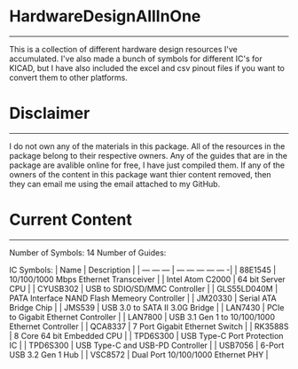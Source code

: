 # HardwareDesignAllInOne
---
This is a collection of different hardware design resources I've accumulated. I've also made a bunch of symbols for different IC's for KICAD, but I have also included the excel and csv pinout files if you want to convert them to other platforms.

# Disclaimer
---
I do not own any of the materials in this package. 
All of the resources in the package belong to their respective owners. 
Any of the guides that are in the package are avalible online for free, I have just compiled them.
If any of the owners of the content in this package want thier content removed, then they can email me using the email attached to my GitHub.

# Current Content
---
Number of Symbols: 14
Number of Guides: 

IC Symbols:
| Name | Description |
| — — — | — — — — — -|
| 88E1545 | 10/100/1000 Mbps Ethernet Transceiver |
| Intel Atom C2000 | 64 bit Server CPU |
| CYUSB302 | USB to SDIO/SD/MMC Controller |
| GLS55LD040M | PATA Interface NAND Flash Memeory Controller |
| JM20330 | Serial ATA Bridge Chip |
| JMS539 | USB 3.0 to SATA II 3.0G Bridge |
| LAN7430 | PCIe to Gigabit Ethernet Controller |
| LAN7800 | USB 3.1 Gen 1 to 10/100/1000 Ethernet Controller |
| QCA8337 | 7 Port Gigabit Ethernet Switch |
| RK3588S | 8 Core 64 bit Embedded CPU |
| TPD6S300 | USB Type-C Port Protection IC  |
| TPD6S300 | USB Type-C and USB-PD Controller |
| USB7056 | 6-Port USB 3.2 Gen 1 Hub |
| VSC8572 | Dual Port 10/100/1000 Ethernet PHY |
